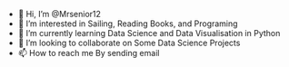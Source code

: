 - 👋 Hi, I’m @Mrsenior12
- 👀 I’m interested in Sailing, Reading Books, and Programing
- 🌱 I’m currently learning Data Science and Data Visualisation in Python
- 💞️ I’m looking to collaborate on Some Data Science Projects
- 📫 How to reach me By sending email

<!---
Mrsenior12/Mrsenior12 is a ✨ special ✨ repository because its `README.md` (this file) appears on your GitHub profile.
You can click the Preview link to take a look at your changes.
--->
